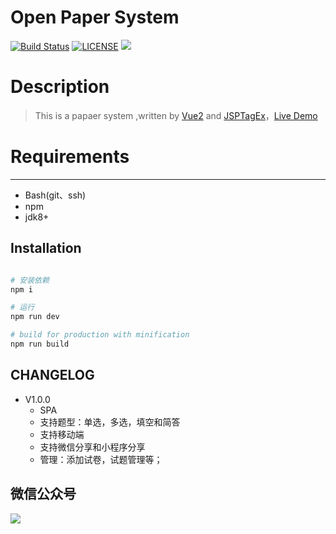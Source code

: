 Open Paper System
=========================
[![Build Status](https://travis-ci.org/meolu/walle-web.svg?branch=master)](https://wx.sumslack.com/)
[![LICENSE](https://img.shields.io/badge/license-Anti%20996-blue.svg)](https://github.com/996icu/996.ICU/blob/master/LICENSE)
![](https://camo.githubusercontent.com/7230f9f34b4492efecf7fcfb169a59ac7524c304/687474703a2f2f68352e73756d736c61636b2e636f6d2f3232322e706e67)

# Description


> This is a papaer system ,written by [Vue2](https://github.com/vuejs/vue) and  [JSPTagEx](https://github.com/kongshanxuelin/jsptagex)，[Live Demo](https://wx.sumslack.com/paper/1)


# Requirements
------------

* Bash(git、ssh)
* npm
* jdk8+

## Installation

``` bash

# 安装依赖
npm i

# 运行
npm run dev

# build for production with minification
npm run build

```

## CHANGELOG
- V1.0.0
    - SPA
    - 支持题型：单选，多选，填空和简答
    - 支持移动端
    - 支持微信分享和小程序分享
    - 管理：添加试卷，试题管理等；

## 微信公众号
![](https://www.sumslack.com/img/gzh.jpg)